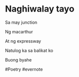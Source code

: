 # Naghiwalay tayo

Sa may junction

Ng macarthur

At ng expressway

Natulog ka sa balikat ko

Buong byahe

\#Poetry #evernote

